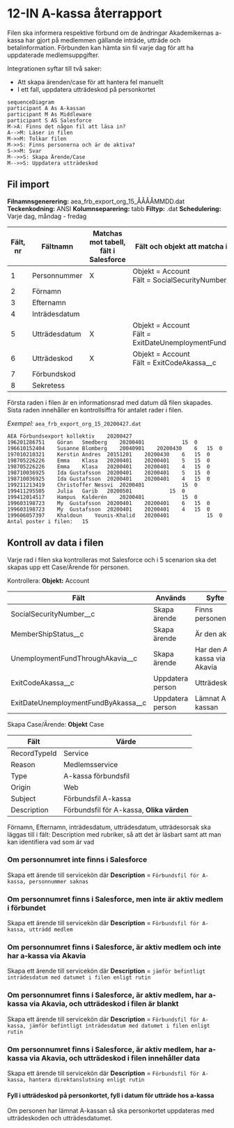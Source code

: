 # 12-IN A-kassa återrapport

Filen ska informera respektive förbund om de ändringar Akademikernas a-kassa har gjort på medlemmen gällande inträde, utträde och betalinformation. Förbunden kan hämta sin fil varje dag för att ha uppdaterade medlemsuppgifter. 

Integrationen syftar till två saker:

- Att skapa ärenden/case för att hantera fel manuellt
- I ett fall, uppdatera utträdeskod på personkortet

```mermaid
sequenceDiagram
participant A As A-kassan
participant M As Middleware
participant S AS Salesforce
M->A: Finns det någon fil att läsa in?
A-->M: Läser in filen
M->>M: Tolkar filen
M->>S: Finns personerna och är de aktiva?
S->>M: Svar
M-->>S: Skapa Ärende/Case
M-->>S: Uppdatera utträdeskod
```



## Fil import

**Filnamnsgenerering:** aea_frb_export_org_15_ÅÅÅÅMMDD.dat
**Teckenkodning:** ANSI
**Kolumnseparering:** tabb
**Filtyp:** .dat
**Schedulering:** Varje dag, måndag - fredag

| Fält, nr | Fältnamn      | Matchas mot  tabell, fält i Salesforce | Fält och objekt  att matcha i Salesforce                     |
| -------- | ------------- | -------------------------------------- | ------------------------------------------------------------ |
| 1        | Personnummer  | X                                      | Objekt  = Account<br />Fält = SocialSecurityNumber__c        |
| 2        | Förnamn       |                                        |                                                              |
| 3        | Efternamn     |                                        |                                                              |
| 4        | Inträdesdatum |                                        |                                                              |
| 5        | Utträdesdatum | X                                      | Objekt  = Account<br />Fält = ExitDateUnemploymentFundByAkassa__c |
| 6        | Utträdeskod   | X                                      | Objekt  = Account<br />Fält = ExitCodeAkassa__c              |
| 7        | Förbundskod   |                                        |                                                              |
| 8        | Sekretess     |                                        |                                                              |

Första raden i filen är en informationsrad med datum då filen skapades. Sista raden innehåller en kontrollsiffra för antalet rader i filen.

*Exempel:* `aea_frb_export_org_15_20200427.dat`

```text
AEA Förbundsexport kollektiv	20200427
196201286751	Göran	Smedberg	20200401			15	0
196610152404	Susanne	Blomberg	20040901	20200430	6	15	0
197010210321	Kerstin	Andres	20151201	20200430	6	15	0
198705226226	Emma	Klasa	20200401	20200401	5	15	0
198705226226	Emma	Klasa	20200401	20200401	4	15	0
198710036925	Ida	Gustafsson	20200401	20200401	5	15	0
198710036925	Ida	Gustafsson	20200401	20200401	4	15	0
199211213419	Christoffer	Nessvi	20200401			15	0
199411295505	Julia	Garib	20200501			15	0
199412014517	Hampus	Kalderén	20200401			15	0
199603198723	My	Gustafsson	20200401	20200401	6	15	0
199603198723	My	Gustafsson	20200401	20200401	4	15	0
199606057397	Khaldoun	Younis-Khalid	20200401			15	0
Antal poster i filen:	15
```

## Kontroll av data i filen

Varje rad i filen ska kontrolleras mot Salesforce och i 5 scenarion ska det skapas upp ett Case/Ärende för personen.

Kontrollera:
**Objekt:** Account

| Fält                                | Används          | Syfte                      |
| ----------------------------------- | ---------------- | -------------------------- |
| SocialSecurityNumber\__c            | Skapa ärende     | Finns personen             |
| MemberShipStatus_\_c                | Skapa ärende     | Är den aktiv               |
| UnemploymentFundThroughAkavia\_\_c  | Skapa ärende     | Har den A-kassa via Akavia |
| ExitCodeAkassa_\_c                  | Uppdatera person | Utträdeskod                |
| ExitDateUnemploymentFundByAkassa__c | Uppdatera person | Lämnat A-kassan            |

Skapa Case/Ärende:
**Objekt** Case

| Fält         | Värde                                     |
| ------------ | ----------------------------------------- |
| RecordTypeId | Service                                   |
| Reason       | Medlemsservice                            |
| Type         | A-kassa förbundsfil                       |
| Origin       | Web                                       |
| Subject      | Förbundsfil A-kassa                       |
| Description  | Förbundsfil för A-kassa, **Olika värden** |

Förnamn, Efternamn, inträdesdatum,  utträdesdatum, utträdesorsak ska läggas till i fält: Description med rubriker, så att det är läsbart samt att man kan identifiera vad som är vad

### Om personnumret inte finns i Salesforce

Skapa ett ärende till servicekön där **Description** = `Förbundsfil för A-kassa, personnummer saknas`

### Om personnumret finns i Salesforce, men inte är aktiv medlem i förbundet

Skapa ett ärende till servicekön där **Description** = `Förbundsfil för A-kassa, utträdd medlem`

### Om personnumret finns i Salesforce, är aktiv medlem och inte har a-kassa via Akavia

Skapa ett ärende till servicekön där **Description** = `jämför befintligt inträdesdatum med datumet i filen enligt rutin`

### Om personnumret finns i Salesforce, är aktiv medlem, har a-kassa via Akavia, och utträdeskod i filen är blankt

Skapa ett ärende till servicekön där **Description** = `Förbundsfil för A-kassa, jämför befintligt inträdesdatum med datumet i filen enligt rutin`

### Om personnumret finns i Salesforce, är aktiv medlem, har a-kassa via Akavia, och utträdeskod i filen innehåller data

Skapa ett ärende till servicekön där **Description** = `Förbundsfil för A-kassa, hantera direktanslutning enligt rutin`

#### Fyll i utträdeskod på personkortet, fyll i datum för utträde hos a-kassa

Om personen har lämnat A-kassan så ska personkortet uppdateras med utträdeskoden och utträdesdatumet.